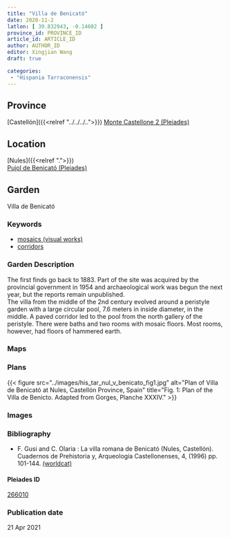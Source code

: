 ```yaml
---
title: "Villa de Benicató"
date: 2020-11-2
latlon: [ 39.832943, -0.14602 ]
province_id: PROVINCE_ID
article_id: ARTICLE_ID
author: AUTHOR_ID
editor: Xingjian Wang
draft: true

categories:
 - "Hispania Tarraconensis"
---
```


## Province

[Castellón]({{<relref "../../../..">}})
[Monte Castellone 2 (Pleiades)](https://pleiades.stoa.org/places/432947)

<!--### Province Description-->


## Location

[Nules]({{<relref ".">}}) \
[Pujol de Benicató (Pleiades)](https://pleiades.stoa.org/places/266010)

<!--### Location Description-->


<!-- LEAVE THIS BLANK FOR NOW -->

<!--## Sublocation-->

<!--
[AREA WITHIN LOCATION, LIKE “PALATINE HILL”](GEOREFERENCE LINK)
A sublocation is any area larger than an individual garden, but located within a location. I would always try to include a link to a controlled vocabulary here if possible. This ID may well be different from the Garden ID, e.g., Pompeii versus a Garden in one of the houses which has its own Pleiades ID.
-->

<!--### Sublocation Description-->

<!-- DESCRIPTION -->

## Garden
Villa de Benicató

### Keywords
- [mosaics (visual works)](http://vocab.getty.edu/page/aat/300015342)
- [corridors](http://vocab.getty.edu/page/aat/300004294)

### Garden Description
The first finds go back to 1883.  Part of the site was acquired by the provincial government in 1954 and archaeological work was begun the next year, but the reports remain unpublished.  
The villa from the middle of the 2nd century evolved around a peristyle garden with a large circular pool, 7.6 meters in inside diameter, in the middle.  A paved corridor led to the pool from the  north gallery of the peristyle.  There were baths and two rooms with mosaic floors.  Most rooms, however, had floors of hammered earth.   

### Maps

<!--
{{< figure src="IMG_URL" alt="ALT_TEXT" title="CAPTION" >}}
-->

### Plans

{{< figure src="../images/his_tar_nul_v_benicato_fig1.jpg" alt="Plan of Villa de Benicató at Nules, Castellón Province, Spain" title="Fig. 1:  Plan of the Villa de Benicto.  Adapted from Gorges, Planche XXXIV." >}}


### Images

<!--
{{< figure src="IMG_URL" alt="ALT_TEXT" title="CAPTION" >}}
-->

<!--### Dates-->


### Bibliography
- F. Gusi and C. Olaria : La villa romana de Benicató (Nules, Castellón). Cuadernos de Prehistoria y, Arqueología Castellonenses, 4, (1996) pp. 101-144. [(worldcat)](http://www.worldcat.org/oclc/802707581)

<!--#### Periodo ID-->

<!-- [PERIODO_ID](https://pleiades.stoa.org/places/PLEIADES_ID) -->

#### Pleiades ID

[266010](https://pleiades.stoa.org/places/266010)

<!--#### TGN ID
[7031751](http://vocab.getty.edu/page/tgn/7031751) -->

<!--### Contributor-->


### Publication date

21 Apr 2021

<!--### Related articles-->

<!-- Links to other related articles. Leave blank for now -->